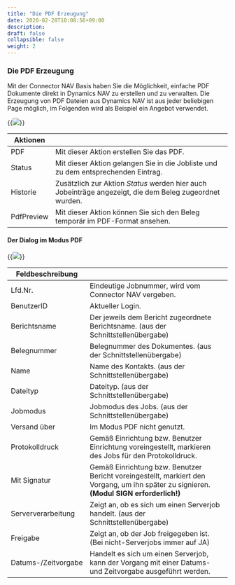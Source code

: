 ```yaml
---
title: "Die PDF Erzeugung"
date: 2020-02-28T10:08:56+09:00
description: 
draft: false
collapsible: false
weight: 2
---
```


### Die PDF Erzeugung

Mit der Connector NAV Basis haben Sie die Möglichkeit, einfache PDF Dokumente direkt in Dynamics NAV zu erstellen und zu verwalten.
Die Erzeugung von PDF Dateien aus Dynamics NAV ist aus jeder beliebigen Page möglich, im Folgenden wird als Beispiel ein Angebot verwendet.

{{<img src="/images/connectornav/base/pdf_erzeugung.png" caption="Ausschnitt Beispielangebot Connector NAV Integration">}}

|Aktionen | |
|---|---|
| PDF        | Mit dieser Aktion erstellen Sie das PDF.                                                                |
| Status     | Mit dieser Aktion gelangen Sie in die Jobliste und zu dem entsprechenden Eintrag.                       |
| Historie   | Zusätzlich zur Aktion *Status* werden hier auch Jobeinträge angezeigt, die dem Beleg zugeordnet wurden. |
| PdfPreview | Mit dieser Aktion können Sie sich den Beleg temporär im PDF-Format ansehen.                             |

#### Der Dialog im Modus PDF

{{<img src="/images/connectornav/base/dialog_modus_pdf.png" caption="Dialog Modus PDF Register Allgemein">}}

|Feldbeschreibung | |
|---|---|
| Lfd.Nr.      | Eindeutige Jobnummer, wird vom Connector NAV vergeben.                              |
| BenutzerID   | Aktueller Login.                                                                    |
| Berichtsname | Der jeweils dem Bericht zugeordnete Berichtsname.  (aus der Schnittstellenübergabe) |
| Belegnummer  | Belegnummer des Dokumentes.  (aus der Schnittstellenübergabe)                       |
| Name         | Name des Kontakts.  (aus der Schnittstellenübergabe)                                |
| Dateityp     | Dateityp. (aus der Schnittstellenübergabe)                                          |
| Jobmodus     | Jobmodus des Jobs. (aus der Schnittstellenübergabe)                                 |
| Versand über         | Im Modus PDF nicht genutzt.                                                                                                               |
| Protokolldruck       | Gemäß Einrichtung bzw. Benutzer Einrichtung voreingestellt, markieren des Jobs für den Protokolldruck.                                    |
| Mit Signatur         | Gemäß Einrichtung bzw. Benutzer Bericht voreingestellt, markiert den Vorgang, um ihn später zu signieren.  **(Modul SIGN erforderlich!)** |
| Serververarbeitung   | Zeigt an, ob es sich um einen Serverjob handelt. (aus der Schnittstellenübergabe)                                                         |
| Freigabe             | Zeigt an, ob der Job freigegeben ist. (Bei nicht-Serverjobs immer auf JA)                                                                 |
| Datums-/Zeitvorgabe  | Handelt es sich um einen Serverjob, kann der Vorgang mit einer Datums- und Zeitvorgabe ausgeführt werden.                                 |